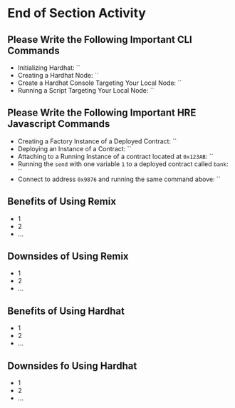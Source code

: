 # End of Section Activity

## Please Write the Following Important CLI Commands
- Initializing Hardhat: ``
- Creating a Hardhat Node: ``
- Create a Hardhat Console Targeting Your Local Node: ``
- Running a Script Targeting Your Local Node: ``

## Please Write the Following Important HRE Javascript Commands
- Creating a Factory Instance of a Deployed Contract: ``
- Deploying an Instance of a Contract: ``
- Attaching to a Running Instance of a contract located at `0x123AB`: ``
- Running the `send` with one variable `1` to a deployed contract called `bank`: ``
- Connect to address `0x9876` and running the same command above: ``

## Benefits of Using Remix
- 1
- 2
- ...

## Downsides of Using Remix
- 1
- 2
- ...

## Benefits of Using Hardhat
- 1
- 2
- ...
  
## Downsides fo Using Hardhat
- 1
- 2
- ...